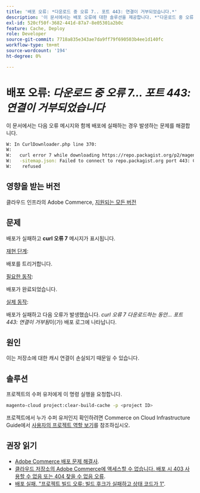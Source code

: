 ```yaml
---
title: '배포 오류: *다운로드 중 오류 7.. 포트 443: 연결이 거부되었습니다.*'
description: '이 문서에서는 배포 오류에 대한 솔루션을 제공합니다. *"다운로드 중 오류 7... 포트 443: 연결이 거부되었습니다."*.'
exl-id: 520cf50f-3682-441d-87a7-8e05301a2b0c
feature: Cache, Deploy
role: Developer
source-git-commit: 7718a835e343ae7da9ff79f690503b4ee1d140fc
workflow-type: tm+mt
source-wordcount: '194'
ht-degree: 0%

---
```


# 배포 오류: *다운로드 중 오류 7... 포트 443: 연결이 거부되었습니다*

이 문서에서는 다음 오류 메시지와 함께 배포에 실패하는 경우 발생하는 문제를 해결합니다.

```bash
W: In CurlDownloader.php line 370:
W:
W:   curl error 7 while downloading https://repo.packagist.org/p2/magento/module
W:   -sitemap.json: Failed to connect to repo.packagist.org port 443: Connection
W:    refused
```

## 영향을 받는 버전

클라우드 인프라의 Adobe Commerce, [지원되는 모든 버전](https://www.adobe.com/content/dam/cc/en/legal/terms/enterprise/pdfs/Adobe-Commerce-Software-Lifecycle-Policy.pdf)

## 문제

배포가 실패하고 **curl 오류 7** 메시지가 표시됩니다.

<u>재현 단계</u>:

배포를 트리거합니다.

<u>필요한 동작</u>:

배포가 완료되었습니다.

<u>실제 동작</u>:

배포가 실패하고 다음 오류가 발생했습니다. *curl 오류 7 다운로드하는 동안... 포트 443: 연결이 거부됨*&#x200B;이(가) 배포 로그에 나타납니다.

## 원인

이는 저장소에 대한 캐시 연결이 손실되기 때문일 수 있습니다.

## 솔루션

프로젝트의 수퍼 유저에게 이 명령 실행을 요청합니다.

```bash
magento-cloud project:clear-build-cache -p <project ID>
```

프로젝트에서 누가 수퍼 유저인지 확인하려면 Commerce on Cloud Infrastructure Guide에서 [사용자의 프로젝트 역할 보기](/docs/commerce-cloud-service/user-guide/project/user-access.html?lang=en#view-a-user’s-project-role)를 참조하십시오.

## 권장 읽기

* [Adobe Commerce 배포 문제 해결사](/docs/commerce-knowledge-base/kb/troubleshooting/deployment/magento-deployment-troubleshooter.html).
* [클라우드 저장소의 Adobe Commerce에 액세스할 수 없습니다. 배포 시 403 사용할 수 없음 또는 404 찾을 수 없음 오류](/docs/commerce-knowledge-base/kb/troubleshooting/deployment/magento-commerce-cloud-repo-could-not-be-accessed-403-forbidden-or-404-not-found-error-when-deploying.html).
* [배포 실패. &quot;프로젝트 빌드 오류: 빌드 후크가 실패하고 상태 코드가 1&quot;](/docs/commerce-knowledge-base/kb/troubleshooting/deployment/deployment-fails-with-error-building-project-the-build-hook-failed-with-status-code-1.html).
